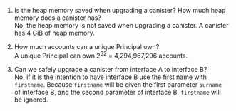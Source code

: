 1. Is the heap memory saved when upgrading a canister? How much heap memory does a canister has?  
No, the heap memory is not saved when upgrading a canister. A canister has 4 GiB of heap memory.

2. How much accounts can a unique Principal own?  
A unique Principal can own 2<sup>32</sup> = 4,294,967,296 accounts.

3. Can we safely upgrade a canister from interface A to interface B?  
No, if it is the intention to have interface B use the first name with ```firstname```. Because ```firstname``` will be given the first parameter ```surname``` of interface B, and the second parameter of interface B, ```firstname``` will be ignored.
